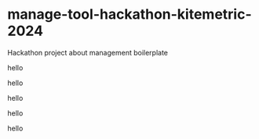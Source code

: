 # manage-tool-hackathon-kitemetric-2024

Hackathon project about management boilerplate

hello

hello

hello

hello

hello
